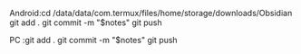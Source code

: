 Android:cd /data/data/com.termux/files/home/storage/downloads/Obsidian
   git add .
   git commit -m "$notes"
   git push
    
PC :git add .
   git commit -m "$notes"
   git push
